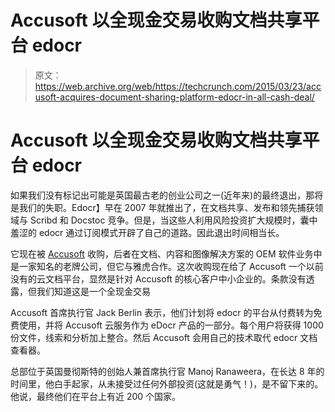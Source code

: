 # Accusoft 以全现金交易收购文档共享平台 edocr 

> 原文：<https://web.archive.org/web/https://techcrunch.com/2015/03/23/accusoft-acquires-document-sharing-platform-edocr-in-all-cash-deal/>

# Accusoft 以全现金交易收购文档共享平台 edocr

如果我们没有标记出可能是英国最古老的创业公司之一(近年来)的最终退出，那将是我们的失职。Edocr】早在 2007 年就推出了，在文档共享、发布和领先捕获领域与 Scribd 和 Docstoc 竞争。但是，当这些人利用风险投资扩大规模时，囊中羞涩的 edocr 通过订阅模式开辟了自己的道路。因此退出时间相当长。

它现在被 [Accusoft](https://web.archive.org/web/20230131003149/http://accusoft.com/) 收购，后者在文档、内容和图像解决方案的 OEM 软件业务中是一家知名的老牌公司，但它与雅虎合作。这次收购现在给了 Accusoft 一个以前没有的云文档平台，显然是针对 Accusoft 的核心客户中小企业的。条款没有透露，但我们知道这是一个全现金交易

Accusoft 首席执行官 Jack Berlin 表示，他们计划将 edocr 的平台从付费转为免费使用，并将 Accusoft 云服务作为 eDocr 产品的一部分。每个用户将获得 1000 份文件，线索和分析加上整合。然后 Accusoft 会用自己的技术取代 edocr 文档查看器。

总部位于英国曼彻斯特的创始人兼首席执行官 Manoj Ranaweera，在长达 8 年的时间里，他白手起家，从未接受过任何外部投资(这就是勇气！)，是不留下来的。他说，最终他们在平台上有近 200 个国家。